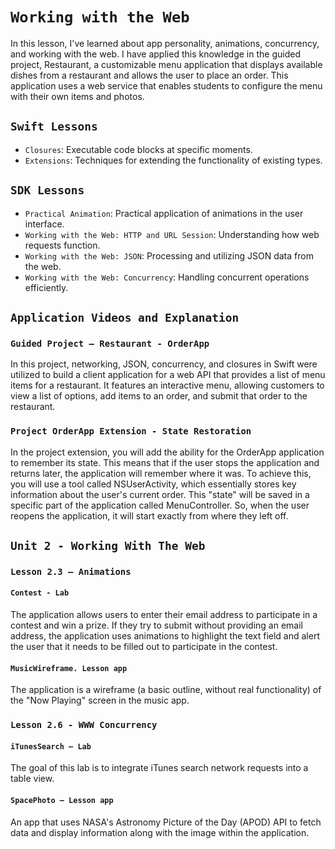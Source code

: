 # `Working with the Web`

In this lesson, I've learned about app personality, animations, concurrency, and working with the web. I have applied this knowledge in the guided project, Restaurant, a customizable menu application that displays available dishes from a restaurant and allows the user to place an order. This application uses a web service that enables students to configure the menu with their own items and photos.

## `Swift Lessons`
- `Closures`: Executable code blocks at specific moments.
- `Extensions`: Techniques for extending the functionality of existing types.

## `SDK Lessons`
- `Practical Animation`: Practical application of animations in the user interface.
- `Working with the Web: HTTP and URL Session`: Understanding how web requests function.
- `Working with the Web: JSON`: Processing and utilizing JSON data from the web.
- `Working with the Web: Concurrency`: Handling concurrent operations efficiently.

## `Application Videos and Explanation`

### `Guided Project – Restaurant - OrderApp`

In this project, networking, JSON, concurrency, and closures in Swift were utilized to build a client application for a web API that provides a list of menu items for a restaurant. It features an interactive menu, allowing customers to view a list of options, add items to an order, and submit that order to the restaurant.

### `Project OrderApp Extension - State Restoration`

In the project extension, you will add the ability for the OrderApp application to remember its state. This means that if the user stops the application and returns later, the application will remember where it was. To achieve this, you will use a tool called NSUserActivity, which essentially stores key information about the user's current order. This "state" will be saved in a specific part of the application called MenuController. So, when the user reopens the application, it will start exactly from where they left off.

## `Unit 2 - Working With The Web`

### `Lesson 2.3 – Animations`

#### `Contest - Lab`

The application allows users to enter their email address to participate in a contest and win a prize. If they try to submit without providing an email address, the application uses animations to highlight the text field and alert the user that it needs to be filled out to participate in the contest.

#### `MusicWireframe. Lesson app`

The application is a wireframe (a basic outline, without real functionality) of the "Now Playing" screen in the music app.

### `Lesson 2.6 - WWW Concurrency`

#### `iTunesSearch – Lab`

The goal of this lab is to integrate iTunes search network requests into a table view.

#### `SpacePhoto – Lesson app`

An app that uses NASA's Astronomy Picture of the Day (APOD) API to fetch data and display information along with the image within the application.
